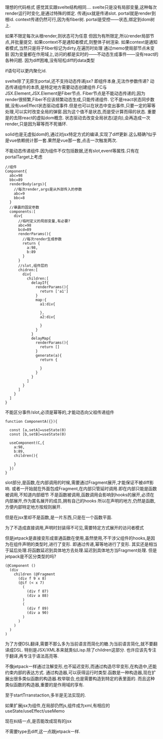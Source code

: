 

理想的代码格式
感觉其实跟svelte结构相同....
svelte只是没有局部变量,这种每次render运行时变化,是通过特殊的绑定.
传递jsx就是传递slot.
portal就是render到根id.
context传递仍然可行,因为有fiber树.
portal是受控——状态,绑定到dom树上.

如果不限定每次从根render,则状态可为任意
但因为有所限定,所以render局部节点,并批量提交.
如果context不是通知者模式,则整体子树渲染.
如果context是通知者模式,当然只是将子fiber标记为dirty,在遍历时处理
通过memo使局部节点未变脏
因为变量都在作用域上,访问的都是实时的——不动态生成事件——没有react的各种问题.
因为diff困难,没有轻松diff的data类型

if语句可以更内聚化id.


svelte除了无原生portal,还不支持动态传递jsx?
即组件本身,无法作参数传递?
动态传递组件的本质,是特定地方需要动态创建组件.FC与JSX.Element,JSX.Element是Fiber节点.
Fiber节点是不能动态传递的,因为render很频繁,Fiber不应该频繁动态生成,只能传递组件.
它不是react状态同步数据,没有useEffect状态驱动成事件.但是也可以在状态中变出事件,只要一定的幂等处理,可以实时改变全局的弹窗.因为这个值不是状态,而是受计算而得的状态.
重要是的去除react的虚拟dom概念.
状态驱动去改变全局状态(逆向),会再造成一次render,只是因为幂等而不死循环.

solid也是无虚拟dom的,通过对jsx特定方式的编译,实现了diff更新.这么精确?似乎是vue依赖统计那一套.果然是vue那一套,点击一次触发两次.


不能动态传递组件.因为组件不仅包括数据,还有slot,event等属性.只有在portalTarget上考虑
```
//组件
Component{
  abc=98
  bbc=89
  renderBody(args){
    //每次render,args是从外部传入的参数
    abc=9
    bbc=8
  }
  //暴露的固定参数
  components:[
    div{
      //临时定义的局部变量,有必要?
      abc=98
      bcd=89
      renderParams(){
        //每次render生成参数
        return {
          a:98,
          b:89
        }
      }
      //slot,组件层的
      chidren:[
        div{
          children:[
            delayIf{
              renderParams(){
                return ['a1']
              }
              map:{
                a1:div{

                },
                a2:div{

                }
              }
            }
            delayMap{
              renderParams(){
                return []
              }
              generate(a){
                return {

                }
              }
            }
          ]
        }
      ]
    }
  ]
}

```

不能区分事件/slot,必须是幂等的,才能动态向父祖传递组件

```
function ComponentA({}){

  const [a,setA]=useState(0)
  const [b,setB]=useState(0)

  useComponent(C,{
    a:98,
    b:89,
    children(){

    }
  })
}
```
slot部分,是函数,在内部调用的时候,需要通过Fragment展开,才能保证不被diff影响.
或者一开始就在外面包成Fragment,在内部只管延时调用.即在内部只能是函数被调用,不知道内部细节
不是函数被调用,函数调用会影响到hooks的展开,必须在内部展开,作为匿名展开的成员,拥有自己的hooks
所以在声明的地方,仍然是函数,方便内部特定地方按规则展开.

但是在jsx里却不是函数,是一片东西,只是在一个函数平面.

为了不造成直接调用,声明时封装得不可见,需要特定方式展开的访问者模式

但是jetpack是直接变形成普通函数在使用,虽然使用,不干涉父组件的hooks,是因为在组件声明的类型时,进行了变形.
即通过传递,幂等地进行了变形.
其实还是相当于延后处理.将函数延迟到具体地方去处理.延迟到具体地方当Fragment处理.
但是jetpack是不区分类型的吗?


```
(@Component ()
  (div 
    children (@Fragment
      (div f 9 x 8)
      (@if (< x 7)
        (
          (div f 87)
          (div a 88)
        )
        ( 
          (div f 89)
          (div a 90)
        )
      )
    )
  )
)

```

为了方便DSL翻译,需要不那么多为当前语言而简化的糖.为当前语言简化,就不要翻译成DSL.
特别是JSX/XML本来就类似Lisp.除了children这部分.
也许应该先专注于翻译,再专注于语法高亮等.

不像jetpack一样通过注解变形,也不延迟变形,而通过构造尽早变形,在构造中,还能约束内部的表达方式.
通过构造器,可以获得运行时类型.函数是一种构造器,现在扩展出很多类似函数的构造器.枚举联合,也是需要构造到特定的表里面的.
而且这种类似函数的构造器,重要的是作用域的享有.


至于startTrranstaction,多半是无法实现的.

如果扩展jsx为组件,在局部仍然js,组件成为xml,有相应的useState/useEffect/useMemo

现在纠结一点,是否能改成现有的jsx

不需要type去diff,这一点跟jetpack一样.
